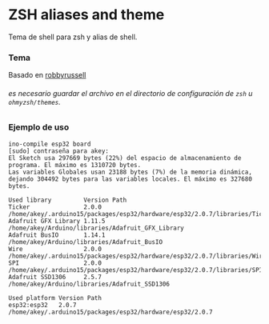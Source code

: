 # ZSH aliases and theme
Tema de shell para zsh y alias de shell.

### Tema 
Basado en [robbyrussell](https://github.com/ohmyzsh/ohmyzsh/wiki/Themes#robbyrussell)

###### es necesario guardar el archivo en el directorio de configuración de ```zsh``` u ```ohmyzsh/themes```.

### Ejemplo de uso
```Shell
ino-compile esp32 board
[sudo] contraseña para akey:
El Sketch usa 297669 bytes (22%) del espacio de almacenamiento de programa. El máximo es 1310720 bytes.
Las variables Globales usan 23188 bytes (7%) de la memoria dinámica, dejando 304492 bytes para las variables locales. El máximo es 327680 bytes.

Used library         Version Path
Ticker               2.0.0   /home/akey/.arduino15/packages/esp32/hardware/esp32/2.0.7/libraries/Ticker
Adafruit GFX Library 1.11.5  /home/akey/Arduino/libraries/Adafruit_GFX_Library
Adafruit BusIO       1.14.1  /home/akey/Arduino/libraries/Adafruit_BusIO
Wire                 2.0.0   /home/akey/.arduino15/packages/esp32/hardware/esp32/2.0.7/libraries/Wire
SPI                  2.0.0   /home/akey/.arduino15/packages/esp32/hardware/esp32/2.0.7/libraries/SPI
Adafruit SSD1306     2.5.7   /home/akey/Arduino/libraries/Adafruit_SSD1306

Used platform Version Path
esp32:esp32   2.0.7   /home/akey/.arduino15/packages/esp32/hardware/esp32/2.0.7
```
